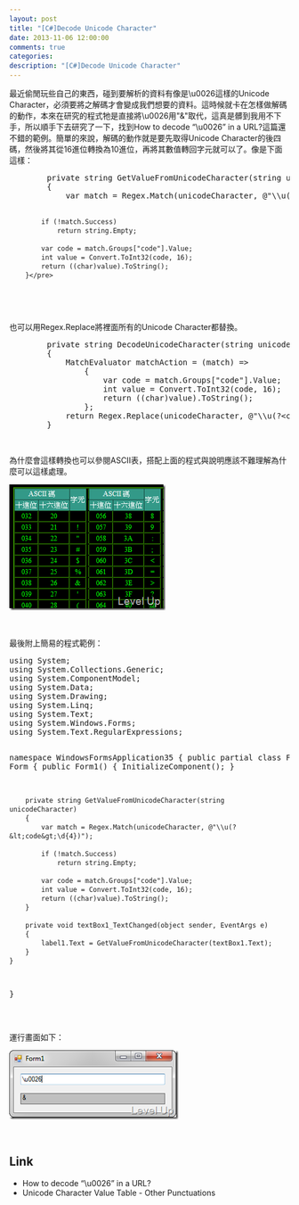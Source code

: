 ```yaml
---
layout: post
title: "[C#]Decode Unicode Character"
date: 2013-11-06 12:00:00
comments: true
categories: 
description: "[C#]Decode Unicode Character"
---
```

<p>
	最近偷閒玩些自己的東西，碰到要解析的資料有像是\u0026這樣的Unicode Character，必須要將之解碼才會變成我們想要的資料。這時候就卡在怎樣做解碼的動作，本來在研究的程式牠是直接將\u0026用"&amp;"取代，這真是髒到我用不下手，所以順手下去研究了一下，找到How to decode “\u0026” in a URL?這篇還不錯的範例。簡單的來說，解碼的動作就是要先取得Unicode Character的後四碼，然後將其從16進位轉換為10進位，再將其數值轉回字元就可以了。像是下面這樣：</p>
<div class="wlWriterSmartContent" id="scid:812469c5-0cb0-4c63-8c15-c81123a09de7:d1e70d1c-6d19-4897-8e9d-09cf7fbaf40a" style="padding-bottom: 0px; margin: 0px; padding-left: 0px; padding-right: 0px; display: inline; float: none; padding-top: 0px">
	<pre class="c#" name="code">
		private string GetValueFromUnicodeCharacter(string unicodeCharacter)
		{
			var match = Regex.Match(unicodeCharacter, @"\\u(?&lt;code&gt;\d{4})");

			if (!match.Success)
				return string.Empty;

			var code = match.Groups["code"].Value;
			int value = Convert.ToInt32(code, 16);
			return ((char)value).ToString();
		}</pre>
</div>
<p>
	 </p>
<p>
	也可以用Regex.Replace將裡面所有的Unicode Character都替換。</p>
<div class="wlWriterSmartContent" id="scid:812469c5-0cb0-4c63-8c15-c81123a09de7:15073eee-dbf1-40dd-941f-d2c3d99611f1" style="padding-bottom: 0px; margin: 0px; padding-left: 0px; padding-right: 0px; display: inline; float: none; padding-top: 0px">
	<pre class="c#" name="code">
		private string DecodeUnicodeCharacter(string unicodeCharacter)
		{
			MatchEvaluator matchAction = (match) =&gt;
				{
					var code = match.Groups["code"].Value;
					int value = Convert.ToInt32(code, 16);
					return ((char)value).ToString();
				};
			return Regex.Replace(unicodeCharacter, @"\\u(?&lt;code&gt;\d{4})", matchAction);
		}</pre>
</div>
<p>
	 </p>
<p>
	為什麼會這樣轉換也可以參閱ASCII表，搭配上面的程式與說明應該不難理解為什麼可以這樣處理。</p>
<p>
	<img alt="image" border="0" height="226" src="\images\posts\c619b8a0-8469-4141-9d3a-25ae65c9f17a\image_thumb_1.png" style="border-right-width: 0px; border-top-width: 0px; border-bottom-width: 0px; border-left-width: 0px" width="281" /></p>
<p>
	 </p>
<p>
	最後附上簡易的程式範例：</p>
<div class="wlWriterSmartContent" id="scid:812469c5-0cb0-4c63-8c15-c81123a09de7:3ff37693-9508-419a-ab16-9ed931b462dd" style="padding-bottom: 0px; margin: 0px; padding-left: 0px; padding-right: 0px; display: inline; float: none; padding-top: 0px">
	<pre class="c#" name="code">
using System;
using System.Collections.Generic;
using System.ComponentModel;
using System.Data;
using System.Drawing;
using System.Linq;
using System.Text;
using System.Windows.Forms;
using System.Text.RegularExpressions;

namespace WindowsFormsApplication35
{
	public partial class Form1 : Form
	{
		public Form1()
		{
			InitializeComponent();
		}

		private string GetValueFromUnicodeCharacter(string unicodeCharacter)
		{
			var match = Regex.Match(unicodeCharacter, @"\\u(?&lt;code&gt;\d{4})");

			if (!match.Success)
				return string.Empty;

			var code = match.Groups["code"].Value;
			int value = Convert.ToInt32(code, 16);
			return ((char)value).ToString();
		}

		private void textBox1_TextChanged(object sender, EventArgs e)
		{
			label1.Text = GetValueFromUnicodeCharacter(textBox1.Text);
		}
	}
}
</pre>
</div>
<p>
	 </p>
<p>
	運行畫面如下：</p>
<p>
	<img alt="image" border="0" height="124" src="\images\posts\c619b8a0-8469-4141-9d3a-25ae65c9f17a\image_thumb.png" style="border-right-width: 0px; border-top-width: 0px; border-bottom-width: 0px; border-left-width: 0px" width="304" /></p>
<p>
	 </p>
<h2>
	Link</h2>
<ul>
	<li>
		How to decode “\u0026” in a URL?</li>
	<li>
		Unicode Character Value Table - Other Punctuations</li>
</ul>
